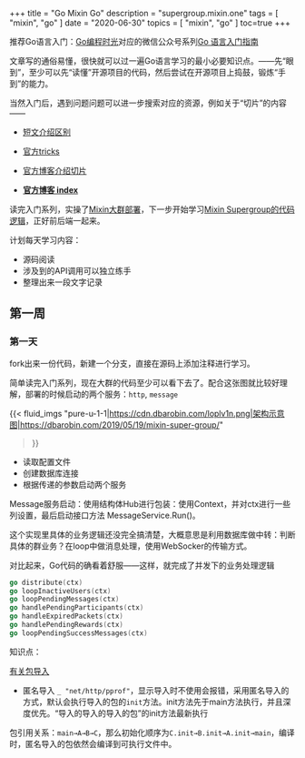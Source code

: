 +++
title = "Go Mixin Go"
description = "supergroup.mixin.one"
tags = [
    "mixin",
    "go"
]
date = "2020-06-30"
topics = [
    "mixin",
    "go"
]
toc=true
+++

推荐Go语言入门：[Go编程时光](http://golang.iswbm.com/en/latest/index.html)对应的微信公众号系列[Go 语言入门指南](http://mp.weixin.qq.com/mp/homepage?__biz=MzU1NzU1MTM2NA==&hid=1&sn=a016a47829bf9148498adf7195b850b5&scene=18#wechat_redirect)

文章写的通俗易懂，很快就可以过一遍Go语言学习的最小必要知识点。——先“眼到”，至少可以先“读懂”开源项目的代码，然后尝试在开源项目上捣鼓，锻炼“手到”的能力。

<!--more-->

当然入门后，遇到问题问题可以进一步搜索对应的资源，例如关于“切片”的内容——

- [短文介绍区别](https://medium.com/@marty.stepien/arrays-vs-slices-bonanza-in-golang-fa8d32cd2b7c)
- [官方tricks](https://github.com/golang/go/wiki/SliceTricks)
- [官方博客介绍切片](https://blog.golang.org/slices-intro)

- **[官方博客 index](https://blog.golang.org/index)**


读完入门系列，实操了[Mixin大群部署](../2020/0627-mixin-super-group-deploy/)，下一步开始学习[Mixin Supergroup的代码逻辑](https://github.com/MixinNetwork/supergroup.mixin.one)，正好前后端一起来。

计划每天学习内容：

- 源码阅读
- 涉及到的API调用可以独立练手
- 整理出来一段文字记录

## 第一周

### 第一天
fork出来一份代码，新建一个分支，直接在源码上添加注释进行学习。

简单读完入门系列，现在大群的代码至少可以看下去了。配合这张图就比较好理解，部署的时候启动的两个服务：`http`, `message`

{{< fluid_imgs
  "pure-u-1-1|https://cdn.dbarobin.com/loplv1n.png|架构示意图|https://dbarobin.com/2019/05/19/mixin-super-group/"
>}}

- 读取配置文件
- 创建数据库连接
- 根据传递的参数启动两个服务

Message服务启动：使用结构体Hub进行包装：使用Context，并对ctx进行一些列设置，最后启动接口方法 MessageService.Run()。

这个实现里具体的业务逻辑还没完全搞清楚，大概意思是利用数据库做中转：判断具体的群业务？在loop中做消息处理，使用WebSocker的传输方式。

对比起来，Go代码的确看着舒服——这样，就完成了并发下的业务处理逻辑

```go
go distribute(ctx)
go loopInactiveUsers(ctx)
go loopPendingMessages(ctx)
go handlePendingParticipants(ctx)
go handleExpiredPackets(ctx)
go handlePendingRewards(ctx)
go loopPendingSuccessMessages(ctx)
```

知识点：  

[有关包导入](https://mp.weixin.qq.com/s?__biz=MzU1NzU1MTM2NA==&mid=2247483769&idx=1&sn=5ce6c75ecccad89f455f5c43712a6d74&scene=19#wechat_redirect)

- 匿名导入 `_ "net/http/pprof"`，显示导入时不使用会报错，采用匿名导入的方式，默认会执行导入的包的`init`方法。init方法先于main方法执行，并且深度优先。“导入的导入的导入的包”的init方法最新执行

包引用关系：`main→A→B→C`，那么初始化顺序为`C.init→B.init→A.init→main`，编译时，匿名导入的包依然会编译到可执行文件中。






